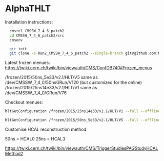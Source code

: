 AlphaTHLT
=========

Installation instructions:


```bash
  cmsrel CMSSW_7_4_6_patch2
  cd CMSSW_7_4_6_patch2/src
  cmsenv

  git init
  git clone -b Run2_CMSSW_7_4_6_patch2 --single-branch git@github.com:MarkBaber/AlphaTHLT.git
```

Latest frozen menues:
https://twiki.cern.ch/twiki/bin/viewauth/CMS/ConfDB740#Frozen_menus

/frozen/2015/50ns_5e33/v2.1/HLT/V5  same as /dev/CMSSW_7_4_0/50nsGRun/V120 (but customized for the online)
/frozen/2015/25ns14e33/v2.1/HLT/V1  same as /dev/CMSSW_7_4_0/GRun/V76


Checkout menues:
``` bash
hltGetConfiguration /frozen/2015/25ns14e33/v2.1/HLT/V1 --full --offline --mc --unprescale --process HLT2 --globaltag FALL1374_25V4 --l1-emulator 'stage1,gt' --l1Xml L1Menu_Collisions2015_25ns_v2_L1T_Scales_20141121_Imp0_0x1030.xml  > hlt_frozen_2015_25ns_14e33_v2p1_HLT_V1.py

hltGetConfiguration /frozen/2015/50ns_5e33/v2.1/HLT/V5 --full --offline --mc --unprescale --process HLT2 --globaltag FALL1374_50V0 --l1-emulator 'stage1,gt' --l1Xml L1Menu_Collisions2015_25ns_v2_L1T_Scales_20141121_Imp0_0x1030.xml --type=50nsGRun > hlt_frozen_2015_50ns_5e33_v2p1_HLT_V5.py
```

Customise HCAL reconstruction method

50ns = HCAL0
25ns = HCAL3

https://twiki.cern.ch/twiki/bin/viewauth/CMS/TriggerStudiesPAGStudyHCALMethod2

